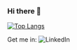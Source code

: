 ### Hi there 👋

[![Top Langs](https://github-readme-stats.vercel.app/api/top-langs/?username=DMoscicki&layout=compact)](https://github.com/anuraghazra/github-readme-stats)

Get me in:
![LinkedIn]([https://img.shields.io/badge/linkedin-%230077B5.svg?style=for-the-badge&logo=linkedin&logoColor=white](https://www.linkedin.com/in/dmitrii-mastitckii-028240211))
<!--
**DMoscicki/DMoscicki** is a ✨ _special_ ✨ repository because its `README.md` (this file) appears on your GitHub profile.

Here are some ideas to get you started:

- 🔭 I’m currently working on ...
- 🌱 I’m currently learning ...
- 👯 I’m looking to collaborate on ...
- 🤔 I’m looking for help with ...
- 💬 Ask me about ...
- 📫 How to reach me: ...
- 😄 Pronouns: ...
- ⚡ Fun fact: ...
-->
